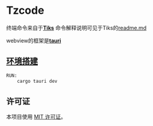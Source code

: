 # Tzcode

终端命令来自于[**Tiks**](https://github.com/zhangzijie-pro/Tiks.git)
命令解释说明可见于Tiks的[readme.md](./tiks_command/explain.md)

webview的框架是[**tauri**](https://tauri.app/zh-cn/v1/guides/)

## [环境搭建](./set_env.md)

```sh
RUN:
    cargo tauri dev
```

## 许可证

本项目使用 [MIT 许可证](LICENSE)。